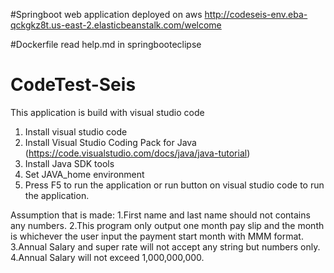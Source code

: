 #Springboot web application deployed on aws
http://codeseis-env.eba-qckgkz8t.us-east-2.elasticbeanstalk.com/welcome

#Dockerfile
read help.md in springbooteclipse

# CodeTest-Seis

This application is build with visual studio code
1. Install visual studio code
2. Install  Visual Studio Coding Pack for Java (https://code.visualstudio.com/docs/java/java-tutorial)
3. Install Java SDK tools
4. Set JAVA_home environment
5. Press F5 to run the application or run button on visual studio code to run the application.

Assumption that is made:
1.First name and last name should not contains any numbers.
2.This program only output one month pay slip and the month is whichever the user input the payment start month with MMM format.
3.Annual Salary and super rate will not accept any string but numbers only.
4.Annual Salary will not exceed 1,000,000,000.



